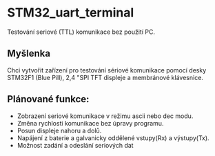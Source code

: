 # STM32_uart_terminal
Testování seriové (TTL) komunikace bez použití PC.

## Myšlenka
Chci vytvořit zařízení pro testování sériové komunikace pomocí desky STM32F1 (Blue Pill), 2,4 "SPI TFT displeje a membránové klávesnice.

## Plánované funkce:
- Zobrazení seriové komunikace v režimu ascii nebo dec modu.
- Změna rychlosti komunikace bez úpravy programu.
- Posun displeje nahoru a dolů.
- Napájení z baterie a galvanicky oddělené vstupy(Rx) a výstupy(Tx).
- Možnost zadání a odeslání seriových dat 
